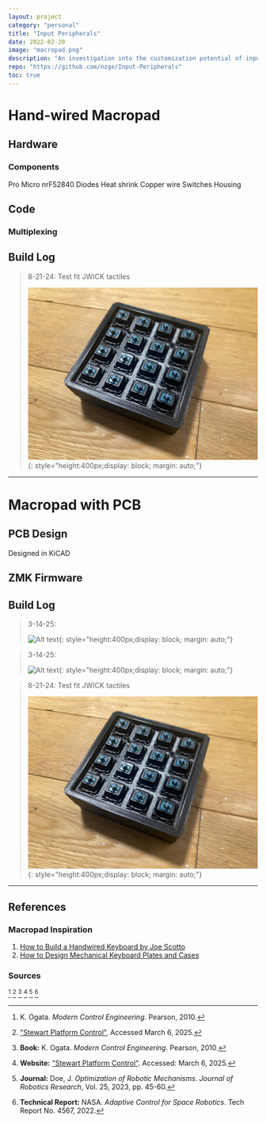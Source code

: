```yaml
---
layout: project
category: "personal"
title: "Input Peripherals"
date: 2022-02-20
image: "macropad.png"
description: "An investigation into the customization potential of input devices and their core functionality."
repo: "https://github.com/nzge/Input-Peripherals"
toc: true
---
```


# Hand-wired Macropad


## Hardware


### Components
Pro Micro nrF52840
Diodes
Heat shrink
Copper wire
Switches
Housing

## Code


### Multiplexing


## Build Log
> 8-21-24: Test fit JWICK tactiles 
>
> ![Alt text](/assets/media/macropad_media/test-fit.JPG){: 
style="height:400px;display: block; margin: auto;"}

---

# Macropad with PCB 

## PCB Design

Designed in KiCAD

## ZMK Firmware

## Build Log
> 3-14-25: 
>
> ![Alt text](/assets/media/macropad_media/macropad-proto_3-14-25.JPG){: 
style="height:400px;display: block; margin: auto;"}

> 3-14-25: 
>
> ![Alt text](/assets/media/macropad_media/macropad-proto_3-14-25.JPG){: 
style="height:400px;display: block; margin: auto;"}


> 8-21-24: Test fit JWICK tactiles 
>
> ![Alt text](/assets/media/macropad_media/test-fit.JPG){: 
style="height:400px;display: block; margin: auto;"}

---

## References

### Macropad Inspiration
1. [How to Build a Handwired Keyboard by Joe Scotto](https://www.youtube.com/watch?v=hjml-K-pV4E)
2. [How to Design Mechanical Keyboard Plates and Cases](https://www.youtube.com/watch?v=7azQkSu0m_U)

### Sources
[^1]: K. Ogata. *Modern Control Engineering*. Pearson, 2010.  
[^2]: ["Stewart Platform Control"](https://example.com), Accessed March 6, 2025.  
[^3]: **Book:** K. Ogata. *Modern Control Engineering*. Pearson, 2010.  
[^4]: **Website:** ["Stewart Platform Control"](https://example.com). Accessed: March 6, 2025.  
[^5]: **Journal:** Doe, J. *Optimization of Robotic Mechanisms*. *Journal of Robotics Research*, Vol. 25, 2023, pp. 45-60.  
[^6]: **Technical Report:** NASA. *Adaptive Control for Space Robotics*. Tech Report No. 4567, 2022.  

<!-- Hidden references trigger the footnote rendering -->
<span id="hidden-references">[^1] [^2] [^3] [^4] [^5] [^6]</span>



